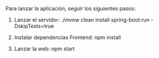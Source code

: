 Para lanzar la aplicación, seguir los siguientes pasos:

1) Lanzar el servidor: ./mvnw clean install spring-boot:run -DskipTests=true

2) Instalar dependencias Frontend: npm install

3) Lanzar la web: npm start
